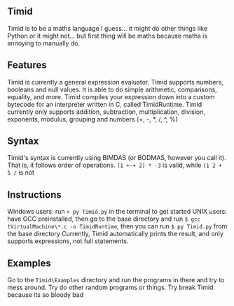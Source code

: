 ## Timid

Timid is to be a maths language I guess...
it might do other things like Python or it might not...
but first thing will be maths because maths is annoying to manually do.

## Features
Timid is currently a general expression evaluator.
Timid supports numbers, booleans and null values.
It is able to do simple arithmetic, comparisons, equality, and more.
Timid compiles your expression down into a custom bytecode for an interpreter written in C, called TimidRuntime.
Timid currently only supports addition, subtraction, multiplication, division, exponents, modulus, grouping and numbers (+, -, *, /, ^, %)

## Syntax
Timid's syntax is currently using BIMDAS (or BODMAS, however you call it).
That is, it follows order of operations.
```(1 +-+ 2) * -3``` is valid, while
```(1 2 + 5 /``` is not

## Instructions
Windows users: run ```> py Timid.py``` in the terminal to get started
UNIX users: have GCC preinstalled, then go to the base directory and run ```$ gcc tVirtualMachine\*.c -o TimidRuntime```, then you can run ```$ py Timid.py``` from the base directory
Currently, Timid automatically prints the result, and only supports expressions, not full statements.

## Examples
Go to the ```Timid\Examples``` directory and run the programs in there and try to mess around.
Try do other random programs or things. Try break Timid because its so bloody bad